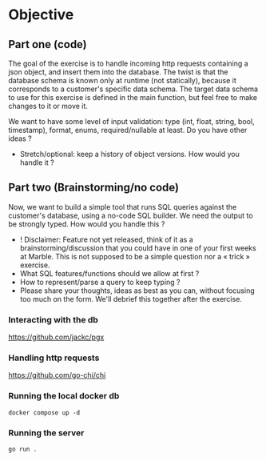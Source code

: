 # Objective

## Part one (code)

The goal of the exercise is to handle incoming http requests containing a json object, and insert them into the database.
The twist is that the database schema is known only at runtime (not statically), because it corresponds to a customer's specific data schema.
The target data schema to use for this exercise is defined in the main function, but feel free to make changes to it or move it.

We want to have some level of input validation: type (int, float, string, bool, timestamp), format, enums, required/nullable at least. Do you have other ideas ?

- Stretch/optional: keep a history of object versions. How would you handle it ?

## Part two (Brainstorming/no code)

Now, we want to build a simple tool that runs SQL queries against the customer's database, using a no-code SQL builder. We need the output to be strongly typed.
How would you handle this ?

- ! Disclaimer: Feature not yet released, think of it as a brainstorming/discussion that you could have in one of your first weeks at Marble. This is not supposed to be a simple question nor a « trick » exercise.
- What SQL features/functions should we allow at first ?
- How to represent/parse a query to keep typing ?
- Please share your thoughts, ideas as best as you can, without focusing too much on the form. We'll debrief this together after the exercise.

### Interacting with the db

https://github.com/jackc/pgx

### Handling http requests

https://github.com/go-chi/chi

### Running the local docker db

`docker compose up -d`

### Running the server

`go run .`
